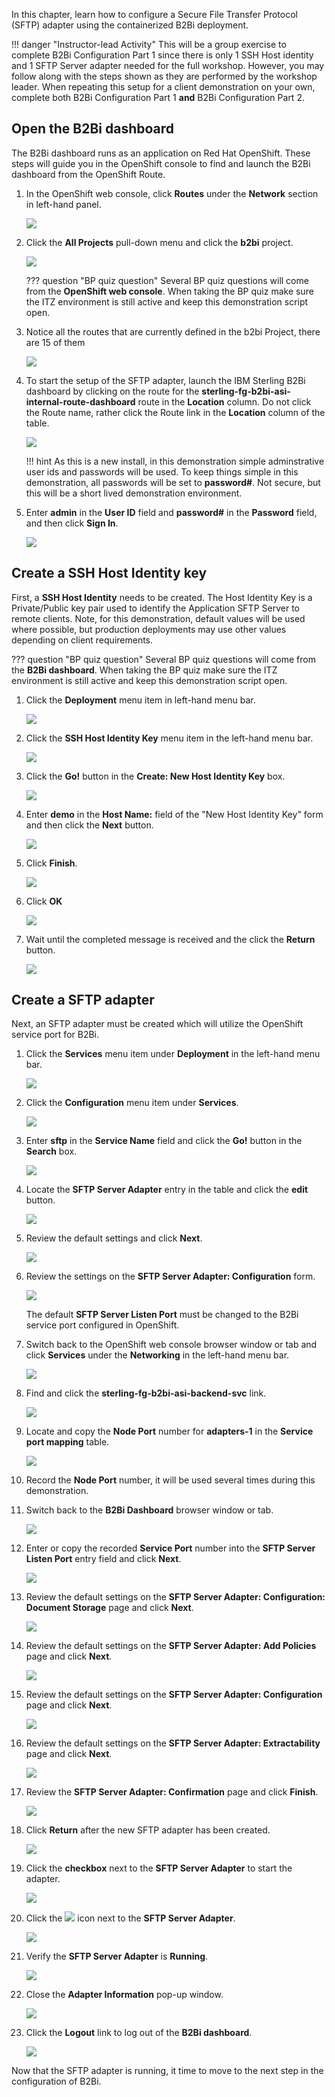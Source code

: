 In this chapter, learn how to configure a Secure File Transfer Protocol (SFTP) adapter using the containerized B2Bi deployment.

!!! danger "Instructor-lead Activity"
    This will be a group exercise to complete B2Bi Configuration Part 1 since there is only 1 SSH Host identity and 1 SFTP Server adapter needed for the full workshop. However, you may follow along with the steps shown as they are performed by the workshop leader. When repeating this setup for a client demonstration on your own, complete both B2Bi Configuration Part 1 **and** B2Bi Configuration Part 2.

## Open the B2Bi dashboard

The B2Bi dashboard runs as an application on Red Hat OpenShift. These steps will guide you in the OpenShift console to find and launch the B2Bi dashboard from the OpenShift Route.

1. In the OpenShift web console, click **Routes** under the **Network** section in left-hand panel.

    ![](_attachments/OSOverviewToRoutes.png)

1. Click the **All Projects** pull-down menu and click the **b2bi** project.

    ![](_attachments/OSRoutesMenu.png)

    ??? question "BP quiz question"
        Several BP quiz questions will come from the **OpenShift web console**. When taking the BP quiz make sure the ITZ environment is still active and keep this demonstration script open.

1. Notice all the routes that are currently defined in the b2bi Project, there are 15 of them

    ![](_attachments/OSB2BiAllRoutes.png)

1. To start the setup of the SFTP adapter, launch the IBM Sterling B2Bi dashboard by clicking on the route for the **sterling-fg-b2bi-asi-internal-route-dashboard** route in the **Location** column. Do not click the Route name, rather click the Route link in the **Location** column of the table.

    ![](_attachments/OSB2BiDashboardRoute.png)

    !!! hint
        As this is a new install, in this demonstration simple adminstrative user ids and passwords will be used. To keep things simple in this demonstration, all passwords will be set to **password#**. Not secure, but this will be a short lived demonstration environment.

5. Enter **admin** in the **User ID** field and **password#** in the **Password** field, and then click **Sign In**.

    ![](_attachments/B2BiAdminLogin.png)

## Create a SSH Host Identity key

First, a **SSH Host Identity** needs to be created. The Host Identity Key is a Private/Public key pair used to identify the Application SFTP Server to remote clients.  Note, for this demonstration, default values will be used where possible, but production deployments may use other values depending on client requirements.

??? question "BP quiz question"
    Several BP quiz questions will come from the **B2Bi dashboard**. When taking the BP quiz make sure the ITZ environment is still active and keep this demonstration script open.

1. Click the **Deployment** menu item in left-hand menu bar.

    ![](_attachments/B2BiMainMenuToDeployment.png)

1. Click the **SSH Host Identity Key** menu item in the left-hand menu bar.

    ![](_attachments/B2BiMainMenuDeploymentToHIK.png)

1. Click the **Go!** button in the **Create: New Host Identity Key** box.

    ![](_attachments/B2BiHIK-CreatePage.png)

1. Enter **demo** in the **Host Name:** field of the "New Host Identity Key" form and then click the **Next** button.

    ![](_attachments/B2BiHIK-HostName.png)

1. Click **Finish**.

    ![](_attachments/B2BiHIK-Finish.png)

1. Click **OK**

    ![](_attachments/B2BiHIKCreated.png)

1. Wait until the completed message is received and the click the **Return** button.

    ![](_attachments/B2BiHIKCreatedCompleted.png)

## Create a SFTP adapter

Next, an SFTP adapter must be created which will utilize the OpenShift service port for B2Bi.

1. Click the **Services** menu item under **Deployment** in the left-hand menu bar.

    ![](_attachments/B2BiMainMenuDeploymentToServices.png)

1. Click the **Configuration** menu item under **Services**.

    ![](_attachments/B2BiMainMenuServicesToConfiguration.png)

1. Enter **sftp** in the **Service Name** field and click the **Go!** button in the **Search** box.

    ![](_attachments/B2BiServicesConfiguratonForm.png)

1. Locate the **SFTP Server Adapter** entry in the table and click the **edit** button.

    ![](_attachments/B2BiServicesConfigurationSearchResults.png)

1. Review the default settings and click **Next**.

    ![](_attachments/B2BiSFTPAdapterName1.png)

1. Review the settings on the **SFTP Server Adapter: Configuration** form.

    ![](_attachments/B2BiSFTPDefaultSettings1.png)

    The default **SFTP Server Listen Port** must be changed to the B2Bi service port configured in OpenShift.

1. Switch back to the OpenShift web console browser window or tab and click **Services** under the **Networking** in the left-hand menu bar.

    ![](_attachments/OpenShiftRoutesPageToServices.png)

1. Find and click the **sterling-fg-b2bi-asi-backend-svc** link.

    ![](_attachments/OSServicesASI.png)

1. Locate and copy the **Node Port** number for **adapters-1** in the **Service port mapping** table.

    ![](_attachments/OSServicesASIOverview-NodePort.png)

1. Record the **Node Port** number, it will be used several times during this demonstration.

1. Switch back to the **B2Bi Dashboard** browser window or tab.

    ![](_attachments/B2BiSFTPDefaultSettings1.png)

1. Enter or copy the recorded **Service Port** number into the **SFTP Server Listen Port** entry field and click **Next**.

    ![](_attachments/B2BiSFTPDefaultSettings2.png)

1. Review the default settings on the **SFTP Server Adapter: Configuration: Document Storage** page and click **Next**.

    ![](_attachments/B2BiSFTPStroage.png)

1. Review the default settings on the **SFTP Server Adapter: Add Policies** page and click **Next**.

    ![](_attachments/B2BiSFPPolicies.png)

1. Review the default settings on the **SFTP Server Adapter: Configuration** page and click **Next**.

    ![](_attachments/B2BiSFTPConfigPage.png)

1. Review the default settings on the **SFTP Server Adapter: Extractability** page and click **Next**.

    ![](_attachments/B2BiSFTPExtractability.png)

1. Review the **SFTP Server Adapter: Confirmation** page and click **Finish**.

    ![](_attachments/B2BiSFTPFinish.png)

1. Click **Return** after the new SFTP adapter has been created.

    ![](_attachments/B2BiSFTPConfirmation.png)

1. Click the **checkbox** next to the **SFTP Server Adapter** to start the adapter.

    ![](_attachments/B2BiSFTPStartAdapter.png)

1. Click the ![](_attachments/BangIcon.png) icon next to the **SFTP Server Adapter**.

    ![](_attachments/B2BiSFTPAdapterEnabled.png)

1. Verify the **SFTP Server Adapter** is **Running**.

    ![](_attachments/B2BiSFTPAdapterStatus.png)

1. Close the **Adapter Information** pop-up window.

    ![](_attachments/B2BiSFTPAdapterStatus2.png)

1. Click the **Logout** link to log out of the **B2Bi dashboard**.

    ![](_attachments/B2BiLogout.png)

Now that the SFTP adapter is running, it time to move to the next step in the configuration of B2Bi.
